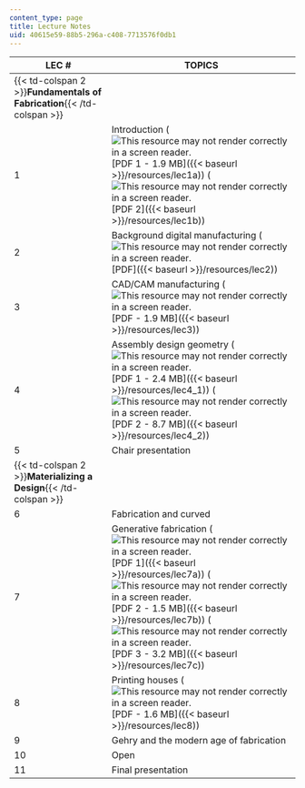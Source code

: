 ```yaml
---
content_type: page
title: Lecture Notes
uid: 40615e59-88b5-296a-c408-7713576f0db1
---
```


| LEC # | TOPICS |
| --- | --- |
| {{< td-colspan 2 >}}**Fundamentals of Fabrication**{{< /td-colspan >}} ||
| 1 | Introduction (![This resource may not render correctly in a screen reader.](/images/inacessible.gif)[PDF 1 - 1.9 MB]({{< baseurl >}}/resources/lec1a)) (![This resource may not render correctly in a screen reader.](/images/inacessible.gif)[PDF 2]({{< baseurl >}}/resources/lec1b)) |
| 2 | Background digital manufacturing (![This resource may not render correctly in a screen reader.](/images/inacessible.gif)[PDF]({{< baseurl >}}/resources/lec2)) |
| 3 | CAD/CAM manufacturing (![This resource may not render correctly in a screen reader.](/images/inacessible.gif)[PDF - 1.9 MB]({{< baseurl >}}/resources/lec3)) |
| 4 | Assembly design geometry (![This resource may not render correctly in a screen reader.](/images/inacessible.gif)[PDF 1 - 2.4 MB]({{< baseurl >}}/resources/lec4_1)) (![This resource may not render correctly in a screen reader.](/images/inacessible.gif)[PDF 2 - 8.7 MB]({{< baseurl >}}/resources/lec4_2)) |
| 5 | Chair presentation |
| {{< td-colspan 2 >}}**Materializing a Design**{{< /td-colspan >}} ||
| 6 | Fabrication and curved |
| 7 | Generative fabrication (![This resource may not render correctly in a screen reader.](/images/inacessible.gif)[PDF 1]({{< baseurl >}}/resources/lec7a)) (![This resource may not render correctly in a screen reader.](/images/inacessible.gif)[PDF 2 - 1.5 MB]({{< baseurl >}}/resources/lec7b)) (![This resource may not render correctly in a screen reader.](/images/inacessible.gif)[PDF 3 - 3.2 MB]({{< baseurl >}}/resources/lec7c)) |
| 8 | Printing houses (![This resource may not render correctly in a screen reader.](/images/inacessible.gif)[PDF - 1.6 MB]({{< baseurl >}}/resources/lec8)) |
| 9 | Gehry and the modern age of fabrication |
| 10 | Open |
| 11 | Final presentation